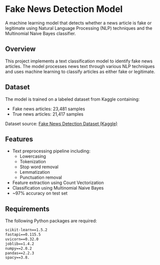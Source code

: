 # Fake News Detection Model

A machine learning model that detects whether a news article is fake or legitimate using Natural Language Processing (NLP) techniques and the Multinomial Naive Bayes classifier.

## Overview

This project implements a text classification model to identify fake news articles. The model processes news text through various NLP techniques and uses machine learning to classify articles as either fake or legitimate.

## Dataset

The model is trained on a labeled dataset from Kaggle containing:
- Fake news articles: 23,481 samples
- True news articles: 21,417 samples

Dataset source: [Fake News Detection Dataset (Kaggle)](https://www.kaggle.com/datasets/emineyetm/fake-news-detection-datasets)

## Features

- Text preprocessing pipeline including:
  - Lowercasing
  - Tokenization
  - Stop word removal
  - Lemmatization
  - Punctuation removal
- Feature extraction using Count Vectorization
- Classification using Multinomial Naive Bayes
- ~97% accuracy on test set

## Requirements

The following Python packages are required:

```txt
scikit-learn==1.5.2
fastapi==0.115.5
uvicorn==0.32.0
joblib==1.4.2
numpy==2.0.2
pandas==2.2.3
spacy==3.8.

